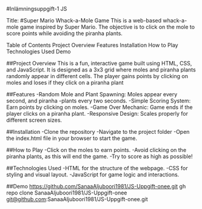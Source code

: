 #Inlämningsuppgift-1 JS

Title: #Super Mario Whack-a-Mole Game
This is a web-based whack-a-mole game inspired by Super Mario. The objective is to click on the mole to score points while avoiding the piranha plants.

Table of Contents
Project Overview
Features
Installation
How to Play
Technologies Used
Demo

##Project Overview
This is a fun, interactive game built using HTML, CSS, and JavaScript. It is designed as a 3x3 grid where moles and piranha plants randomly appear in different cells. The player gains points by clicking on moles and loses if they click on a piranha plant

##Features
-Random Mole and Plant Spawning: Moles appear every second, and piranha -plants every two seconds.
-Simple Scoring System: Earn points by clicking on moles.
-Game Over Mechanic: Game ends if the player clicks on a piranha plant.
-Responsive Design: Scales properly for different screen sizes.

##Installation
-Clone the repository
-Navigate to the project folder
-Open the index.html file in your browser to start the game.

##How to Play
-Click on the moles to earn points.
-Avoid clicking on the piranha plants, as this will end the game.
-Try to score as high as possible!

##Technologies Used
-HTML for the structure of the webpage.
-CSS for styling and visual layout.
-JavaScript for game logic and interactions.

##Demo
https://github.com/SanaaAljuboori1981/JS-Uppgift-onee.git
gh repo clone SanaaAljuboori1981/JS-Uppgift-onee
git@github.com:SanaaAljuboori1981/JS-Uppgift-onee.git